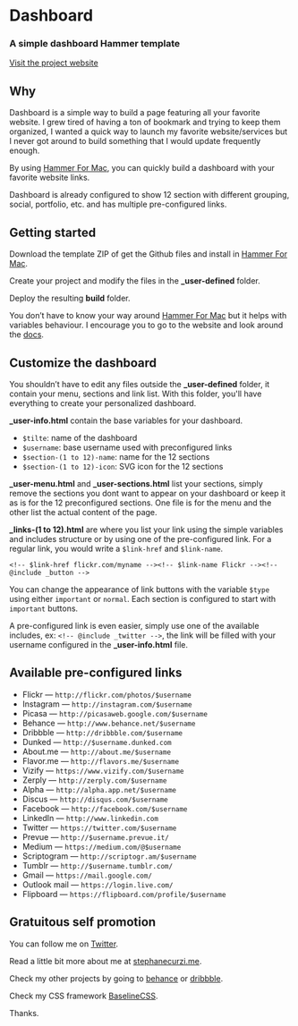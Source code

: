 # Dashboard
### A simple dashboard Hammer template

[Visit the project website](http://stephanecurzi.github.io/dashboard)

## Why
Dashboard is a simple way to build a page featuring all your favorite website. I grew tired of having a ton of bookmark and trying to keep them organized, I wanted a quick way to launch my favorite website/services but I never got around to build something that I would update frequently enough.

By using [Hammer For Mac](http://hammerformac.com), you can quickly build a dashboard with your favorite website links.

Dashboard is already configured to show 12 section with different grouping, social, portfolio, etc. and has multiple pre-configured links.

## Getting started
Download the template ZIP of get the Github files and install in [Hammer For Mac](http://hammerformac.com).

Create your project and modify the files in the **_user-defined** folder.

Deploy the resulting **build** folder.

You don’t have to know your way around [Hammer For Mac](http://hammerformac.com) but it helps with variables behaviour. I encourage you to go to the website and look around the [docs](http://hammerformac.com/docs/).

## Customize the dashboard
You shouldn’t have to edit any files outside the **_user-defined**  folder, it contain your menu, sections and link list. With this folder, you'll have everything to create your personalized dashboard.

**_user-info.html** contain the base variables for your dashboard.

- `$tilte`: name of the dashboard
- `$username`: base username used with preconfigured links
- `$section-(1 to 12)-name`: name for the 12 sections
- `$section-(1 to 12)-icon`: SVG icon for the 12 sections

**_user-menu.html** and **_user-sections.html** list your sections, simply remove the sections you dont want to appear on your dashboard or keep it as is for the 12 preconfigured sections. One file is for the menu and the other list the actual content of the page.

**_links-(1 to 12).html** are where you list your link using the simple variables and includes structure or by using one of the pre-configured link. For a regular link, you would write a `$link-href` and `$link-name`.

	<!-- $link-href flickr.com/myname --><!-- $link-name Flickr --><!-- @include _button -->

You can change the appearance of link buttons with the variable `$type` using either `important` or `normal`. Each section is configured to start with `important` buttons.

 A pre-configured link is even easier, simply use one of the available includes, ex: `<!-- @include _twitter -->`, the link will be filled with your username configured in the **_user-info.html** file.
 
## Available pre-configured links
- Flickr —  `http://flickr.com/photos/$username`
- Instagram —  `http://instagram.com/$username`
- Picasa —  `http://picasaweb.google.com/$username`
- Behance —  `http://www.behance.net/$username`
- Dribbble —  `http://dribbble.com/$username`
- Dunked —  `http://$username.dunked.com`
- About.me —  `http://about.me/$username`
- Flavor.me —  `http://flavors.me/$username`
- Vizify —  `https://www.vizify.com/$username`
- Zerply —  `http://zerply.com/$username`
- Alpha —  `http://alpha.app.net/$username`
- Discus —  `http://disqus.com/$username`
- Facebook —  `http://facebook.com/$username`
- LinkedIn —  `http://www.linkedin.com`
- Twitter —  `https://twitter.com/$username`
- Prevue —  `http://$username.prevue.it/`
- Medium —  `https://medium.com/@$username`
- Scriptogram —  `http://scriptogr.am/$username`
- Tumblr —  `http://$username.tumblr.com/`
- Gmail —  `https://mail.google.com/`
- Outlook mail —  `https://login.live.com/`
- Flipboard —  `https://flipboard.com/profile/$username`

## Gratuitous self promotion
You can follow me on [Twitter](http://twitter.com/stephanecurzi).

Read a little bit more about me at [stephanecurzi.me](http://www.stephanecurzi.me).

Check my other projects by going to [behance](http://be.net/stephanecurzi) or [dribbble](http://dribbble.com/stephanecurzi).

Check my CSS framework [BaselineCSS](http://baselinecss.com).

Thanks.


